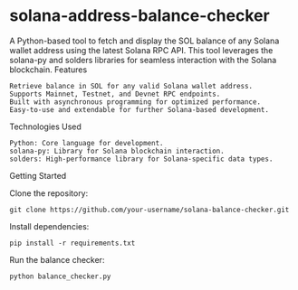 # solana-address-balance-checker

A Python-based tool to fetch and display the SOL balance of any Solana wallet address using the latest Solana RPC API. This tool leverages the solana-py and solders libraries for seamless interaction with the Solana blockchain.
Features

    Retrieve balance in SOL for any valid Solana wallet address.
    Supports Mainnet, Testnet, and Devnet RPC endpoints.
    Built with asynchronous programming for optimized performance.
    Easy-to-use and extendable for further Solana-based development.

Technologies Used

    Python: Core language for development.
    solana-py: Library for Solana blockchain interaction.
    solders: High-performance library for Solana-specific data types.

Getting Started

  Clone the repository:

    git clone https://github.com/your-username/solana-balance-checker.git

   Install dependencies:

    pip install -r requirements.txt

  Run the balance checker:

    python balance_checker.py
